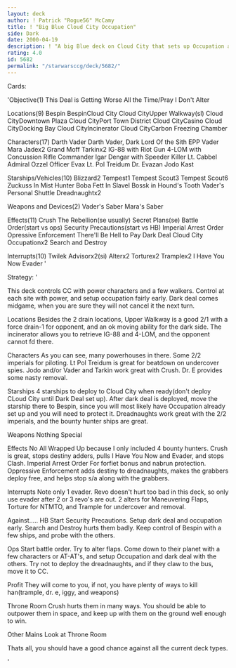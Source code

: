 ```yaml
---
layout: deck
author: ! Patrick "Rogue56" McCamy
title: ! "Big Blue Cloud City Occupation"
side: Dark
date: 2000-04-19
description: ! "A big Blue deck on Cloud City that sets up Occupation and a mid-game Dark Deal."
rating: 4.0
id: 5682
permalink: "/starwarsccg/deck/5682/"
---
```

Cards: 

'Objective(1)
This Deal is Getting Worse All the Time/Pray I Don't Alter

Locations(9)
Bespin
BespinCloud City
Cloud CityUpper Walkway(sl)
Cloud CityDowntown Plaza
Cloud CityPort Town District
Cloud CityCasino
Cloud CityDocking Bay
Cloud CityIncinerator
Cloud CityCarbon Freezing Chamber

Characters(17)
Darth Vader
Darth Vader, Dark Lord Of the Sith
EPP Vader
Mara Jadex2
Grand Moff Tarkinx2
IG-88 with Riot Gun
4-LOM with Concussion Rifle
Commander Igar
Dengar with Speeder Killer
Lt. Cabbel
Admiral Ozzel
Officer Evax
Lt. Pol Treidum
Dr. Evazan
Jodo Kast

Starships/Vehicles(10)
Blizzard2
Tempest1
Tempest Scout3
Tempest Scout6
Zuckuss In Mist Hunter
Boba Fett In SlaveI
Bossk in Hound's Tooth
Vader's Personal Shuttle
Dreadnaughtx2

Weapons and Devices(2)
Vader's Saber
Mara's Saber


Effects(11)
Crush The Rebellion(se usually)
Secret Plans(se)
Battle Order(start vs ops)
Security Precautions(start vs HB)
Imperial Arrest Order
Opressive Enforcement
There'll Be Hell to Pay
Dark Deal
Cloud City Occupationx2
Search and Destroy

Interrupts(10)
Twilek Advisorx2(si)
Alterx2
Torturex2
Tramplex2
I Have You Now
Evader '

Strategy: '

  This deck controls CC with power characters and a few walkers.  Control at each site with power,
and setup occupation fairly early.  Dark deal comes midgame, when you are sure they will not cancel it the next turn.

Locations
Besides the 2 drain locations, Upper Walkway is a good 2/1 with a force drain-1 for opponent, and an ok moving ability for the dark side.
The incinerator allows you to retrieve IG-88 and 4-LOM, and the opponent cannot fd there.

Characters
As you can see, many powerhouses in there.  Some 2/2 imperials for piloting.  Lt Pol Treidum is great for beatdown on undercover spies.  Jodo and/or Vader and Tarkin work great with Crush.  Dr. E provides some nasty removal.

Starships
4 starships to deploy to Cloud City when ready(don't deploy CLoud City until Dark Deal set up).  After dark deal is deployed, move the starship there to Bespin, since you will most likely have Occupation already set up and you will need to protect it.  Dreadnaughts work great with the 2/2 imperials, and the bounty hunter ships are great.

Weapons
Nothing Special

Effects
No All Wrapped Up because I only included 4 bounty hunters.
Crush is great, stops destiny adders, pulls I Have You Now and Evader, and stops Clash.
Imperial Arrest Order For forfiet bonus and nabrun protection.
Oppressive Enforcement adds destiny to dreadnaughts, makes the grabbers deploy free, and helps stop s/a along with the grabbers.

Interrupts
Note only 1 evader.  Revo doesn't hurt too bad in this deck, so only use evader after 2 or 3 revo's are out.	2 alters for Maneuvering Flaps, Torture for NTMTO, and Trample for undercover and removal.

Against.....
HB  Start Security Precautions.  Setup dark deal and occupation early.  Search and Destroy hurts them badly.  Keep control of Bespin with a few ships, and probe with the others.

Ops  Start battle order.  Try to alter flaps.	Come down to their planet with a few characters or AT-AT's, and setup Occupation and dark deal with the others.  Try not to deploy the dreadnaughts, and if they claw to the bus, move it to CC.

Profit  They will come to you, if not, you have plenty of ways to kill han(trample, dr. e, iggy, and weapons)

Throne Room  Crush hurts them in many ways.  You should be able to outpower them in space, and keep up with them on the ground well enough to win.

Other Mains  Look at Throne Room

Thats all, you should have a good chance against all the current deck types.

'
